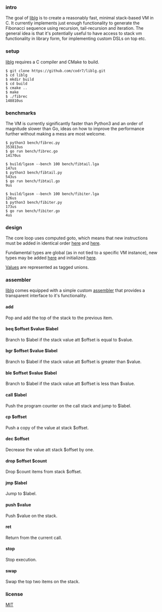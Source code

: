 ### intro
The goal of [liblg](https://github.com/codr7/liblg) is to create a reasonably fast, minimal stack-based VM in C. It currently implements just enough functionality to generate the Fibonacci sequence using recursion, tail-recursion and iteration. The general idea is that it's potentially useful to have access to stack vm functionality in library form, for implementing custom DSLs on top etc.

### setup
[liblg](https://github.com/codr7/liblg) requires a C compiler and CMake to build.

```
$ git clone https://github.com/codr7/liblg.git
$ cd liblg
$ mkdir build
$ cd build
$ cmake ..
$ make
$ ./fibrec
148810us
```

### benchmarks
The VM is currently significantly faster than Python3 and an order of magnitude slower than Go, ideas on how to improve the performance further without making a mess are most welcome.


```
$ python3 bench/fibrec.py
353813us
$ go run bench/fibrec.go
14170us
```

```
$ build/lgasm --bench 100 bench/fibtail.lga
147us
$ python3 bench/fibtail.py
543us
$ go run bench/fibtail.go
9us
```

```
$ build/lgasm --bench 100 bench/fibiter.lga
126us
$ python3 bench/fibiter.py
173us
$ go run bench/fibiter.go
4us
```

### design
The core loop uses computed goto, which means that new instructions must be added in identical order [here](https://github.com/codr7/liblg/blob/master/src/lg/op.h) and [here](https://github.com/codr7/liblg/blob/master/src/lg/vm.c).

Fundamental types are global (as in not tied to a specific VM instance), new types may be added [here](https://github.com/codr7/liblg/tree/master/src/lg/types) and initialized [here](https://github.com/codr7/liblg/blob/master/src/lg/init.c).

[Values](https://github.com/codr7/liblg/blob/master/src/lg/val.h) are represented as tagged unions.

### assembler
[liblg](https://github.com/codr7/liblg) comes equipped with a simple custom [assembler](https://github.com/codr7/liblg/tree/master/bench/fibtail.lga) that provides a transparent interface to it's functionality.

#### add
Pop and add the top of the stack to the previous item.

#### beq $offset $value $label
Branch to $label if the stack value att $offset is equal to $value.

#### bgr $offset $value $label
Branch to $label if the stack value att $offset is greater than $value.

#### ble $offset $value $label
Branch to $label if the stack value att $offset is less than $value.

#### call $label
Push the program counter on the call stack and jump to $label.

#### cp $offset
Push a copy of the value at stack $offset.

#### dec $offset
Decrease the value att stack $offset by one.

#### drop $offset $count
Drop $count items from stack $offset.

#### jmp $label
Jump to $label.

#### push $value
Push $value on the stack.

#### ret
Return from the current call.

#### stop
Stop execution.

#### swap
Swap the top two items on the stack.

### license
[MIT](https://github.com/codr7/liblg/blob/master/LICENSE.txt)
